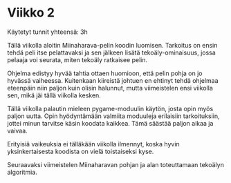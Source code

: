 # Viikko 2

Käytetyt tunnit yhteensä: 3h

Tällä viikolla aloitin Miinaharava-pelin koodin luomisen. Tarkoitus on ensin tehdä peli itse pelattavaksi ja sen jälkeen lisätä tekoäly-ominaisuus, jossa pelaaja voi seurata, miten tekoäly ratkaisee pelin.

Ohjelma edistyy hyvää tahtia ottaen huomioon, että pelin pohja on jo hyvässä vaiheessa. Kuitenkaan kiireistä johtuen en ehtinyt tehdä ohjelmaa eteenpäin niin paljon kuin olisin halunnut, mutta viimeistelen ensi viikolla sen, mikä jäi tällä viikolla kesken.

Tällä viikolla palautin mieleen pygame-moduulin käytön, josta opin myös paljon uutta. Opin hyödyntämään valmiita moduuleja erilaisiin tarkoituksiin, jottei minun tarvitse käsin koodata kaikkea. Tämä säästää paljon aikaa ja vaivaa.

Erityisiä vaikeuksia ei tälläkään viikolla ilmennyt, koska hyvin yksinkertaisesta koodista on vielä toistaiseksi kyse.

Seuraavaksi viimeistelen Miinaharavan pohjan ja alan toteuttamaan tekoälyn algoritmia.